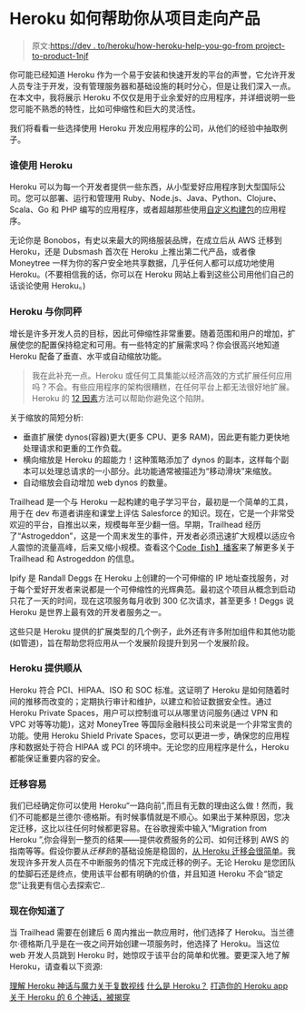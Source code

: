 # Heroku 如何帮助你从项目走向产品

> 原文:[https://dev . to/heroku/how-heroku-help-you-go-from project-to-product-1njf](https://dev.to/heroku/how-heroku-helps-you-go-from-project-to-product-1njf)

你可能已经知道 Heroku 作为一个易于安装和快速开发的平台的声誉，它允许开发人员专注于开发，没有管理服务器和基础设施的耗时分心，但是让我们深入一点。在本文中，我将展示 Heroku 不仅仅是用于业余爱好的应用程序，并详细说明一些您可能不熟悉的特性，比如可伸缩性和巨大的灵活性。

我们将看看一些选择使用 Heroku 开发应用程序的公司，从他们的经验中抽取例子。

### [](#who-uses-heroku)谁使用 Heroku

Heroku 可以为每一个开发者提供一些东西，从小型爱好应用程序到大型国际公司。您可以部署、运行和管理用 Ruby、Node.js、Java、Python、Clojure、Scala、Go 和 PHP 编写的应用程序，或者超越那些使用[自定义构建包](https://elements.heroku.com/buildpacks)的应用程序。

无论你是 Bonobos，有史以来最大的网络服装品牌，在成立后从 AWS 迁移到 Heroku，还是 Dubsmash 首次在 Heroku 上推出第二代产品，或者像 Moneytree 一样为你的客户安全地共享数据，几乎任何人都可以成功地使用 Heroku。(不要相信我的话，你可以在 Heroku 网站上看到这些公司用他们自己的话谈论使用 Heroku。)

### [](#heroku-scales-with-you)Heroku 与你同秤

增长是许多开发人员的目标，因此可伸缩性非常重要。随着范围和用户的增加，扩展使您的配置保持稳定和可用。有一些特定的扩展需求吗？你会很高兴地知道 Heroku 配备了垂直、水平或自动缩放功能。

> 我在此补充一点。Heroku 或任何工具集能以经济高效的方式扩展任何应用吗？不会。有些应用程序的架构很糟糕，在任何平台上都无法很好地扩展。Heroku 的 [12 因素](https://12factor.net)方法可以帮助你避免这个陷阱。

关于缩放的简短分析:

*   垂直扩展使 dynos(容器)更大(更多 CPU、更多 RAM)，因此更有能力更快地处理请求和更重的工作负载。
*   横向缩放是 Heroku 的超能力！这种策略添加了 dynos 的副本，这样每个副本可以处理总请求的一小部分。此功能通常被描述为“移动滑块”来缩放。
*   自动缩放会自动增加 web dynos 的数量。

Trailhead 是一个与 Heroku 一起构建的电子学习平台，最初是一个简单的工具，用于在 dev 布道者讲座和课堂上评估 Salesforce 的知识。现在，它是一个非常受欢迎的平台，自推出以来，规模每年至少翻一倍。早期，Trailhead 经历了“Astrogeddon”，这是一个周末发生的事件，开发者必须迅速扩大规模以适应令人震惊的流量高峰，后来又缩小规模。查看这个[Code【ish】播客](https://www.heroku.com/podcasts/codeish/18-the-making-of-trailhead)来了解更多关于 Trailhead 和 Astrogeddon 的信息。

Ipify 是 Randall Deggs 在 Heroku 上创建的一个可伸缩的 IP 地址查找服务，对于每个爱好开发者来说都是一个可伸缩性的光辉典范。最初这个项目从概念到启动只花了一天的时间，现在这项服务每月收到 300 亿次请求，甚至更多！Deggs 说 Heroku 是世界上最有效的开发者服务之一。

这些只是 Heroku 提供的扩展类型的几个例子，此外还有许多附加组件和其他功能(如管道)，旨在帮助您将应用从一个发展阶段提升到另一个发展阶段。

### [](#heroku-offers-compliance)Heroku 提供顺从

Heroku 符合 PCI、HIPAA、ISO 和 SOC 标准。这证明了 Heroku 是如何随着时间的推移而改变的；定期执行审计和维护，以建立和验证数据安全性。通过 Heroku Private Spaces，用户可以控制谁可以从哪里访问服务(通过 VPN 和 VPC 对等等功能)，这对 MoneyTree 等国际金融科技公司来说是一个非常宝贵的功能。使用 Heroku Shield Private Spaces，您可以更进一步，确保您的应用程序和数据处于符合 HIPAA 或 PCI 的环境中。无论您的应用程序是什么，Heroku 都能保证重要内容的安全。

### [](#migrate-easily)迁移容易

我们已经确定你可以使用 Heroku“一路向前”,而且有无数的理由这么做！然而，我们不可能都是兰德尔·德格斯。有时候事情就是不顺心。如果出于某种原因，您决定迁移，这比以往任何时候都更容易。在谷歌搜索中输入“Migration from Heroku ”,你会得到一整页的结果——提供收费服务的公司、如何迁移到 AWS 的指南等等。假设你要从*迁移到*的基础设施是稳固的，[从 Heroku 迁移会很简单](https://dev.to/heroku/the-surprising-portability-of-heroku-apps-2n2h)。我发现许多开发人员在不中断服务的情况下完成迁移的例子。无论 Heroku 是您团队的垫脚石还是终点，使用该平台都有明确的价值，并且知道 Heroku 不会“锁定您”让我更有信心去探索它..

### [](#now-you-know)现在你知道了

当 Trailhead 需要在创建后 6 周内推出一款应用时，他们选择了 Heroku。当兰德尔·德格斯几乎是在一夜之间开始创建一项服务时，他选择了 Heroku。当这位 web 开发人员跳到 Heroku 时，她惊叹于该平台的简单和优雅。要更深入地了解 Heroku，请查看以下资源:

[理解 Heroku 神话与魔力关于复数视线](https://www.pluralsight.com/courses/play-by-play-understanding-heroku-myths-magic)
[什么是 Heroku？](https://www.heroku.com/what)
[打造你的 Heroku app](https://devcenter.heroku.com/start)
[关于 Heroku 的 6 个神话，被揭穿](https://dev.to/heroku/6-myths-about-heroku-debunked-a4b)